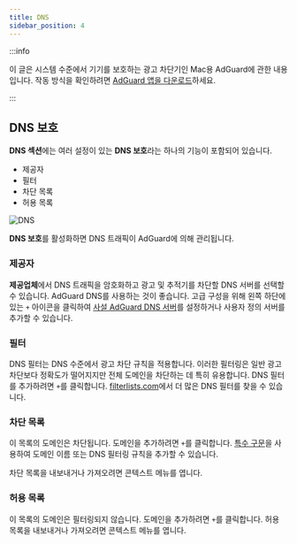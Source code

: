 ```yaml
---
title: DNS
sidebar_position: 4
---
```


:::info

이 글은 시스템 수준에서 기기를 보호하는 광고 차단기인 Mac용 AdGuard에 관한 내용입니다. 작동 방식을 확인하려면 [AdGuard 앱을 다운로드](https://agrd.io/download-kb-adblock)하세요.

:::

## DNS 보호

**DNS 섹션**에는 여러 설정이 있는 **DNS 보호**라는 하나의 기능이 포함되어 있습니다.

- 제공자
- 필터
- 차단 목록
- 허용 목록

![DNS](https://cdn.adtidy.org/content/kb/ad_blocker/mac/dns.png)

**DNS 보호**를 활성화하면 DNS 트래픽이 AdGuard에 의해 관리됩니다.

### 제공자

**제공업체**에서 DNS 트래픽을 암호화하고 광고 및 추적기를 차단할 DNS 서버를 선택할 수 있습니다. AdGuard DNS를 사용하는 것이 좋습니다. 고급 구성을 위해 왼쪽 하단에 있는 `+` 아이콘을 클릭하여 [사설 AdGuard DNS 서버](https://adguard-dns.io/welcome.html)를 설정하거나 사용자 정의 서버를 추가할 수 있습니다.

### 필터

DNS 필터는 DNS 수준에서 광고 차단 규칙을 적용합니다. 이러한 필터링은 일반 광고 차단보다 정확도가 떨어지지만 전체 도메인을 차단하는 데 특히 유용합니다. DNS 필터를 추가하려면 `+`를 클릭합니다. [filterlists.com](https://filterlists.com/)에서 더 많은 DNS 필터를 찾을 수 있습니다.

### 차단 목록

이 목록의 도메인은 차단됩니다. 도메인을 추가하려면 `+`를 클릭합니다. [특수 구문](https://adguard-dns.io/kb/general/dns-filtering-syntax/)을 사용하여 도메인 이름 또는 DNS 필터링 규칙을 추가할 수 있습니다.

차단 목록을 내보내거나 가져오려면 콘텍스트 메뉴를 엽니다.

### 허용 목록

이 목록의 도메인은 필터링되지 않습니다. 도메인을 추가하려면 `+`를 클릭합니다. 허용 목록을 내보내거나 가져오려면 콘텍스트 메뉴를 엽니다.
